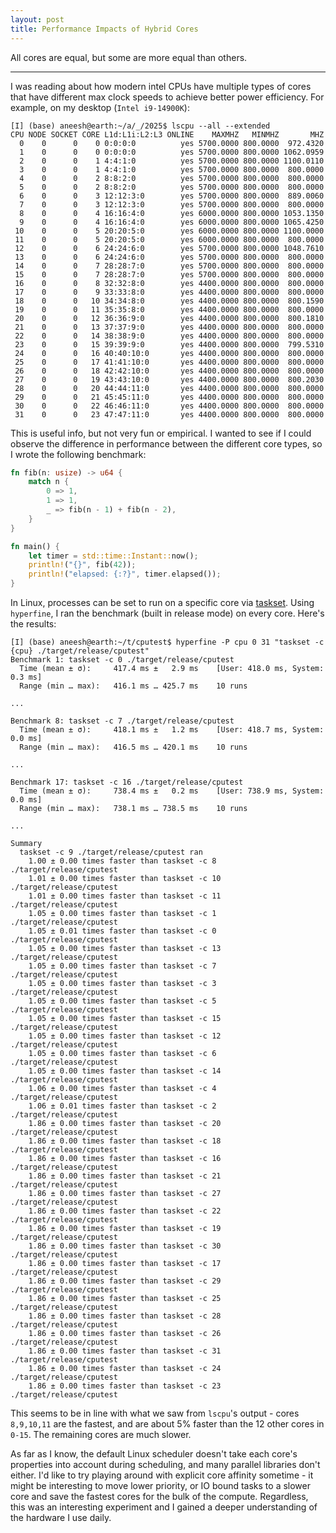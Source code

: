 ```yaml
---
layout: post
title: Performance Impacts of Hybrid Cores
---
```


All cores are equal, but some are more equal than others.

---

I was reading about how modern intel CPUs have multiple types of cores that have different max clock
speeds to achieve better power efficiency. For example, on my desktop (`Intel i9-14900K`):

```console
[I] (base) aneesh@earth:~/a/_/2025$ lscpu --all --extended
CPU NODE SOCKET CORE L1d:L1i:L2:L3 ONLINE    MAXMHZ   MINMHZ       MHZ
  0    0      0    0 0:0:0:0          yes 5700.0000 800.0000  972.4320
  1    0      0    0 0:0:0:0          yes 5700.0000 800.0000 1062.0959
  2    0      0    1 4:4:1:0          yes 5700.0000 800.0000 1100.0110
  3    0      0    1 4:4:1:0          yes 5700.0000 800.0000  800.0000
  4    0      0    2 8:8:2:0          yes 5700.0000 800.0000  800.0000
  5    0      0    2 8:8:2:0          yes 5700.0000 800.0000  800.0000
  6    0      0    3 12:12:3:0        yes 5700.0000 800.0000  889.0060
  7    0      0    3 12:12:3:0        yes 5700.0000 800.0000  800.0000
  8    0      0    4 16:16:4:0        yes 6000.0000 800.0000 1053.1350
  9    0      0    4 16:16:4:0        yes 6000.0000 800.0000 1065.4250
 10    0      0    5 20:20:5:0        yes 6000.0000 800.0000 1100.0000
 11    0      0    5 20:20:5:0        yes 6000.0000 800.0000  800.0000
 12    0      0    6 24:24:6:0        yes 5700.0000 800.0000 1048.7610
 13    0      0    6 24:24:6:0        yes 5700.0000 800.0000  800.0000
 14    0      0    7 28:28:7:0        yes 5700.0000 800.0000  800.0000
 15    0      0    7 28:28:7:0        yes 5700.0000 800.0000  800.0000
 16    0      0    8 32:32:8:0        yes 4400.0000 800.0000  800.0000
 17    0      0    9 33:33:8:0        yes 4400.0000 800.0000  800.0000
 18    0      0   10 34:34:8:0        yes 4400.0000 800.0000  800.1590
 19    0      0   11 35:35:8:0        yes 4400.0000 800.0000  800.0000
 20    0      0   12 36:36:9:0        yes 4400.0000 800.0000  800.1810
 21    0      0   13 37:37:9:0        yes 4400.0000 800.0000  800.0000
 22    0      0   14 38:38:9:0        yes 4400.0000 800.0000  800.0000
 23    0      0   15 39:39:9:0        yes 4400.0000 800.0000  799.5310
 24    0      0   16 40:40:10:0       yes 4400.0000 800.0000  800.0000
 25    0      0   17 41:41:10:0       yes 4400.0000 800.0000  800.0000
 26    0      0   18 42:42:10:0       yes 4400.0000 800.0000  800.0000
 27    0      0   19 43:43:10:0       yes 4400.0000 800.0000  800.2030
 28    0      0   20 44:44:11:0       yes 4400.0000 800.0000  800.0000
 29    0      0   21 45:45:11:0       yes 4400.0000 800.0000  800.0000
 30    0      0   22 46:46:11:0       yes 4400.0000 800.0000  800.0000
 31    0      0   23 47:47:11:0       yes 4400.0000 800.0000  800.0000
```

This is useful info, but not very fun or empirical. I wanted to see if I could observe the
difference in performance between the different core types, so I wrote the following benchmark:

```rust
fn fib(n: usize) -> u64 {
    match n {
        0 => 1,
        1 => 1,
        _ => fib(n - 1) + fib(n - 2),
    }
}

fn main() {
    let timer = std::time::Instant::now();
    println!("{}", fib(42));
    println!("elapsed: {:?}", timer.elapsed());
}
```

In Linux, processes can be set to run on a specific core via
[taskset](https://man7.org/linux/man-pages/man1/taskset.1.html). Using `hyperfine`, I ran the
benchmark (built in release mode) on every core. Here's the results:

```console
[I] (base) aneesh@earth:~/t/cputest$ hyperfine -P cpu 0 31 "taskset -c {cpu} ./target/release/cputest"
Benchmark 1: taskset -c 0 ./target/release/cputest
  Time (mean ± σ):     417.4 ms ±   2.9 ms    [User: 418.0 ms, System: 0.3 ms]
  Range (min … max):   416.1 ms … 425.7 ms    10 runs
 
...

Benchmark 8: taskset -c 7 ./target/release/cputest
  Time (mean ± σ):     418.1 ms ±   1.2 ms    [User: 418.7 ms, System: 0.0 ms]
  Range (min … max):   416.5 ms … 420.1 ms    10 runs
 
...

Benchmark 17: taskset -c 16 ./target/release/cputest
  Time (mean ± σ):     738.4 ms ±   0.2 ms    [User: 738.9 ms, System: 0.0 ms]
  Range (min … max):   738.1 ms … 738.5 ms    10 runs
 
... 

Summary
  taskset -c 9 ./target/release/cputest ran
    1.00 ± 0.00 times faster than taskset -c 8 ./target/release/cputest
    1.01 ± 0.00 times faster than taskset -c 10 ./target/release/cputest
    1.01 ± 0.00 times faster than taskset -c 11 ./target/release/cputest
    1.05 ± 0.00 times faster than taskset -c 1 ./target/release/cputest
    1.05 ± 0.01 times faster than taskset -c 0 ./target/release/cputest
    1.05 ± 0.00 times faster than taskset -c 13 ./target/release/cputest
    1.05 ± 0.00 times faster than taskset -c 7 ./target/release/cputest
    1.05 ± 0.00 times faster than taskset -c 3 ./target/release/cputest
    1.05 ± 0.00 times faster than taskset -c 5 ./target/release/cputest
    1.05 ± 0.00 times faster than taskset -c 15 ./target/release/cputest
    1.05 ± 0.00 times faster than taskset -c 12 ./target/release/cputest
    1.05 ± 0.00 times faster than taskset -c 6 ./target/release/cputest
    1.05 ± 0.00 times faster than taskset -c 14 ./target/release/cputest
    1.06 ± 0.00 times faster than taskset -c 4 ./target/release/cputest
    1.06 ± 0.01 times faster than taskset -c 2 ./target/release/cputest
    1.86 ± 0.00 times faster than taskset -c 20 ./target/release/cputest
    1.86 ± 0.00 times faster than taskset -c 18 ./target/release/cputest
    1.86 ± 0.00 times faster than taskset -c 16 ./target/release/cputest
    1.86 ± 0.00 times faster than taskset -c 21 ./target/release/cputest
    1.86 ± 0.00 times faster than taskset -c 27 ./target/release/cputest
    1.86 ± 0.00 times faster than taskset -c 22 ./target/release/cputest
    1.86 ± 0.00 times faster than taskset -c 19 ./target/release/cputest
    1.86 ± 0.00 times faster than taskset -c 30 ./target/release/cputest
    1.86 ± 0.00 times faster than taskset -c 17 ./target/release/cputest
    1.86 ± 0.00 times faster than taskset -c 29 ./target/release/cputest
    1.86 ± 0.00 times faster than taskset -c 25 ./target/release/cputest
    1.86 ± 0.00 times faster than taskset -c 28 ./target/release/cputest
    1.86 ± 0.00 times faster than taskset -c 26 ./target/release/cputest
    1.86 ± 0.00 times faster than taskset -c 31 ./target/release/cputest
    1.86 ± 0.00 times faster than taskset -c 24 ./target/release/cputest
    1.86 ± 0.00 times faster than taskset -c 23 ./target/release/cputest
```

This seems to be in line with what we saw from `lscpu`'s output - cores `8,9,10,11` are the fastest,
and are about 5% faster than the 12 other cores in `0-15`. The remaining cores are much slower.

As far as I know, the default Linux scheduler doesn't take each core's properties into account
during scheduling, and many parallel libraries don't either. I'd like to try playing around with
explicit core affinity sometime - it might be interesting to move lower priority, or IO bound tasks
to a slower core and save the fastest cores for the bulk of the compute. Regardless, this was an
interesting experiment and I gained a deeper understanding of the hardware I use daily.
